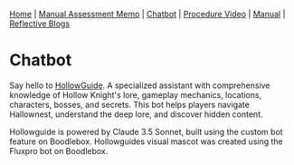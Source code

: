 [Home](index.md) | [Manual Assessment Memo](manual_assessment_memo.md) | [Chatbot](chatbot.md) | [Procedure Video](procedure_video.md) | [Manual](manual.md) | [Reflective Blogs](reflective_blogs.md)

# Chatbot

Say hello to [HollowGuide](https://box.boodle.ai/a/@Hollowguide). A specialized assistant with comprehensive knowledge of Hollow Knight's lore, gameplay mechanics, locations, characters, bosses, and secrets. This bot helps players navigate Hallownest, understand the deep lore, and discover hidden content. 

Hollowguide is powered by Claude 3.5 Sonnet, built using the custom bot feature on Boodlebox.
Hollowguides visual mascot was created using the Fluxpro bot on Boodlebox.
